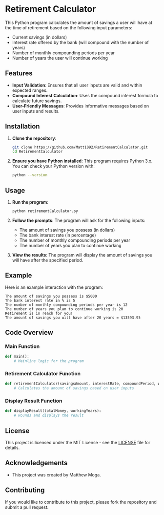 # Retirement Calculator

This Python program calculates the amount of savings a user will have at the time of retirement based on the following input parameters:
- Current savings (in dollars)
- Interest rate offered by the bank (will compound with the number of years)
- Number of monthly compounding periods per year
- Number of years the user will continue working

## Features

- **Input Validation**: Ensures that all user inputs are valid and within expected ranges.
- **Compound Interest Calculation**: Uses the compound interest formula to calculate future savings.
- **User-Friendly Messages**: Provides informative messages based on user inputs and results.

## Installation

1. **Clone the repository**:
    ```bash
    git clone https://github.com/Matt1092/RetirementCalculator.git
    cd RetirementCalculator
    ```

2. **Ensure you have Python installed**:
    This program requires Python 3.x. You can check your Python version with:
    ```bash
    python --version
    ```

## Usage

1. **Run the program**:
    ```bash
    python retirementCalculator.py
    ```

2. **Follow the prompts**:
    The program will ask for the following inputs:
    - The amount of savings you possess (in dollars)
    - The bank interest rate (in percentage)
    - The number of monthly compounding periods per year
    - The number of years you plan to continue working

3. **View the results**:
    The program will display the amount of savings you will have after the specified period.

## Example

Here is an example interaction with the program:
```text
The amount of savings you possess is $5000
The bank interest rate in % is 5
The number of monthly compounding periods per year is 12
The number of years you plan to continue working is 20
Retirement is in reach for you!
The amount of savings you will have after 20 years = $13593.95
```

## Code Overview

### Main Function

```python
def main():
    # Mainline logic for the program
```

### Retirement Calculator Function

```python
def retirementCalculator(savingsAmount, interestRate, compoundPeriod, workingYears):
    # Calculates the amount of savings based on user inputs
```

### Display Result Function

```python
def displayResult(totalMoney, workingYears):
    # Rounds and displays the result
```


## License

This project is licensed under the MIT License - see the [LICENSE](LICENSE) file for details.

## Acknowledgements

- This project was created by Matthew Moga.

## Contributing

If you would like to contribute to this project, please fork the repository and submit a pull request.
